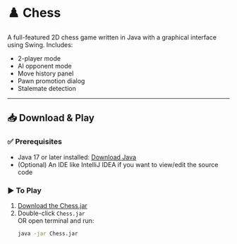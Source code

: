 # ♟️ Chess 

A full-featured 2D chess game written in Java with a graphical interface using Swing. Includes:

- 2-player mode
- AI opponent mode
- Move history panel
- Pawn promotion dialog
- Stalemate detection

---

## 📥 Download & Play

### ✅ Prerequisites
- Java 17 or later installed: [Download Java](https://adoptium.net/)
- (Optional) An IDE like IntelliJ IDEA if you want to view/edit the source code

### ▶️ To Play
1. [Download the Chess.jar](https://github.com/yourusername/Chess/releases/download/v1.0/Chess.jar)
2. Double-click `Chess.jar`  
   OR open terminal and run:
   ```bash
   java -jar Chess.jar
